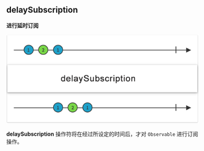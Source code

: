 ## delaySubscription

**进行延时订阅**

![](/assets/Operator/Operators/delaySubscription.png)

**delaySubscription** 操作符将在经过所设定的时间后，才对 `Observable` 进行订阅操作。
